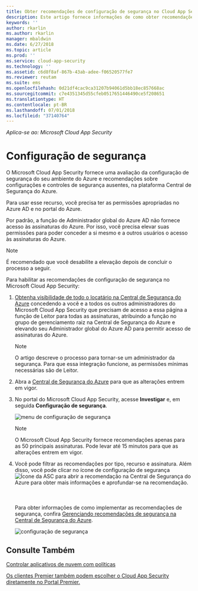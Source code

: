 ```yaml
---
title: Obter recomendações de configuração de segurança no Cloud App Security | Microsoft Docs
description: Este artigo fornece informações de como obter recomendações de configuração de segurança no Cloud App Security por meio da integração com a Central de segurança do Azure.
keywords: ''
author: rkarlin
ms.author: rkarlin
manager: mbaldwin
ms.date: 6/27/2018
ms.topic: article
ms.prod: ''
ms.service: cloud-app-security
ms.technology: ''
ms.assetid: c6d8f8af-867b-43ab-adee-f06520577fe7
ms.reviewer: reutam
ms.suite: ems
ms.openlocfilehash: 0d21df4cac9ca31207b94061d5bb18ec857668ac
ms.sourcegitcommit: c7e4351345d55cfeb0517651446490ce5f208651
ms.translationtype: HT
ms.contentlocale: pt-BR
ms.lasthandoff: 07/01/2018
ms.locfileid: "37140764"
---
```

*Aplica-se ao: Microsoft Cloud App Security*


# <a name="security-configuration"></a>Configuração de segurança

O Microsoft Cloud App Security fornece uma avaliação da configuração de segurança do seu ambiente do Azure e recomendações sobre configurações e controles de segurança ausentes, na plataforma Central de Segurança do Azure. 

Para usar esse recurso, você precisa ter as permissões apropriadas no Azure AD e no portal do Azure.
 
Por padrão, a função de Administrador global do Azure AD não fornece acesso às assinaturas do Azure. Por isso, você precisa elevar suas permissões para poder conceder a si mesmo e a outros usuários o acesso às assinaturas do Azure. 

> [!NOTE]
> É recomendado que você desabilite a elevação depois de concluir o processo a seguir.

Para habilitar as recomendações de configuração de segurança no Microsoft Cloud App Security:

1. <a href="https://docs.microsoft.com/azure/security-center/security-center-management-groups" target="_blank">Obtenha visibilidade de todo o locatário na Central de Segurança do Azure</a> concedendo a você e a todos os outros administradores do Microsoft Cloud App Security que precisam de acesso a essa página a função de Leitor para todas as assinaturas, atribuindo a função no grupo de gerenciamento raiz na Central de Segurança do Azure e elevando seu Administrador global do Azure AD para permitir acesso de assinaturas do Azure. 

   > [!NOTE]
   > O artigo descreve o processo para tornar-se um administrador da segurança. Para que essa integração funcione, as permissões mínimas necessárias são de Leitor.

2. Abra a <a href="https://ms.portal.azure.com/#blade/Microsoft_Azure_Security/SecurityMenuBlade/0" target="_blank">Central de Segurança do Azure</a> para que as alterações entrem em vigor.

3. No portal do Microsoft Cloud App Security, acesse **Investigar** e, em seguida **Configuração de segurança**. 

   ![menu de configuração de segurança](./media/security-configuration-menu.png)

   > [!NOTE]
   > O Microsoft Cloud App Security fornece recomendações apenas para as 50 principais assinaturas.
   > Pode levar até 15 minutos para que as alterações entrem em vigor.

5. Você pode filtrar as recomendações por tipo, recurso e assinatura. Além disso, você pode clicar no ícone de configuração de segurança ![Ícone da ASC](./media/asc-icon.png) para abrir a recomendação na Central de Segurança do Azure para obter mais informações e aprofundar-se na recomendação. <br></br><br></br>Para obter informações de como implementar as recomendações de segurança, confira [Gerenciando recomendações de segurança na Central de Segurança do Azure](https://docs.microsoft.com/azure/security-center/security-center-recommendations).

 
   ![configuração de segurança](./media/security-configuration1.png)

 

## <a name="see-also"></a>Consulte Também  
[Controlar aplicativos de nuvem com políticas](control-cloud-apps-with-policies.md)   

[Os clientes Premier também podem escolher o Cloud App Security diretamente no Portal Premier.](https://premier.microsoft.com/)  
  
